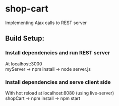 # shop-cart
Implementing Ajax calls to REST server

## Build Setup:

### Install dependencies and run REST server 
At localhost:3000 <br/>
myServer -> npm install -> node server.js

### Install dependencies and serve client side
With hot reload at localhost:8080 (using live-server) <br />
shopCart -> npm install -> npm start

